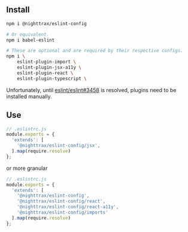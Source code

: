 ## Install

```sh
npm i @nighttrax/eslint-config

# Or equivalent.
npm i babel-eslint

# These are optional and are required by their respective configs.
npm i \
    eslint-plugin-import \
    eslint-plugin-jsx-a11y \
    eslint-plugin-react \
    eslint-plugin-typescript \
```

Unfortunately, until
[eslint/eslint#3458](https://github.com/eslint/eslint/issues/3458) is resolved,
plugins need to be installed manually.


## Use

```js
// .eslintrc.js
module.exports = {
  'extends': [
    '@nighttrax/eslint-config/jsx',
  ].map(require.resolve)
};
```

or more granular

```js
// .eslintrc.js
module.exports = {
  'extends': [
    '@nighttrax/eslint-config',
    '@nighttrax/eslint-config/react',
    '@nighttrax/eslint-config/react-a11y',
    '@nighttrax/eslint-config/imports'
  ].map(require.resolve)
};
```
